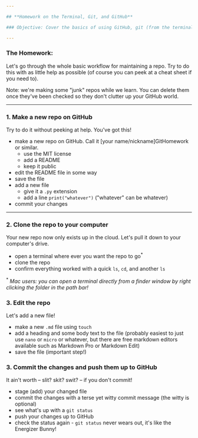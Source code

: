```yaml
---

## **Homework on the Terminal, Git, and GitHub**

### Objective: Cover the basics of using GitHub, git (from the terminal), and keeping a repo synched.

---
```


### **The Homework:**
Let's go through the whole basic workflow for maintaining a repo. Try to do this with as little help as possible (of course you can peek at a cheat sheet if you need to). 

Note: we're making some "junk" repos while we learn. You can delete them once they've been checked so they don't clutter up your GitHub world.

---

### 1. Make a new repo on GitHub
Try to do it without peeking at help. You've got this!

* make a new repo on GitHub. Call it [your name/nickname]GitHomework or similar.
  - use the MIT license
  - add a README
  - keep it public 
* edit the README file in some way
* save the file
* add a new file 
  - give it a `.py` extension
  - add a line `print("whatever")` ("whatever" can be whatever)
* commit your changes

---

### 2. Clone the repo to your computer
Your new repo now only exists up in the cloud. Let's pull it down to your computer's drive.

* open a terminal where ever you want the repo to go<sup>*</sup>
* clone the repo
* confirm everything worked with a quick `ls`, `cd`, and another `ls`

<sup>*</sup> *Mac users: you can open a terminal directly from a finder window by right clicking the folder in the path bar!*

### 3. Edit the repo
Let's add a new file!

* make a new `.md` file using `touch`
* add a heading and some body text to the file (probably easiest to just use `nano` or `micro` or whatever, but there are free markdown editors available such as Markdown Pro or Markdown Edit)
* save the file (important step!)

### 3. Commit the changes and push them up to GitHub
It ain't worth – slit? skit? swit? – if you don't commit!

* stage (add) your changed file
* commit the changes with a terse yet witty commit message (the witty is optional)
* see what's up with a `git status`
* push your changes up to GitHub
* check the status again - `git status` never wears out, it's like the Energizer Bunny!


